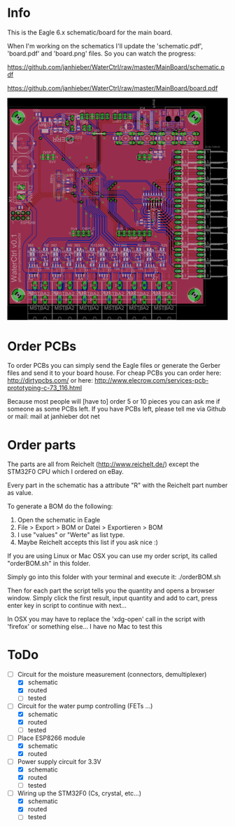 # Info
This is the Eagle 6.x schematic/board for the main board.

When I'm working on the schematics I'll update the
'schematic.pdf', 'board.pdf' and 'board.png' files.
So you can watch the progress:

https://github.com/janhieber/WaterCtrl/raw/master/MainBoard/schematic.pdf

https://github.com/janhieber/WaterCtrl/raw/master/MainBoard/board.pdf

![routed board](https://raw.githubusercontent.com/janhieber/WaterCtrl/master/MainBoard/board.png)

# Order PCBs
To order PCBs you can simply send the Eagle files or generate the Gerber
files and send it to your board house.
For cheap PCBs you can order here:
http://dirtypcbs.com/
or here:
http://www.elecrow.com/services-pcb-prototyping-c-73_116.html

Because most people will [have to] order 5 or 10 pieces you can ask
me if someone as some PCBs left. If you have PCBs left, please tell me via Github
or mail: mail at janhieber dot net

# Order parts
The parts are all from Reichelt (http://www.reichelt.de/) except the
STM32F0 CPU which I ordered on eBay.

Every part in the schematic has a attribute "R" with the Reichelt
part number as value.

To generate a BOM do the following:
 1. Open the schematic in Eagle
 2. File > Export > BOM    or    Datei > Exportieren > BOM
 3. I use "values" or "Werte" as list type.
 4. Maybe Reichelt accepts this list if you ask nice :)

If you are using Linux or Mac OSX you can use my order script, its called "orderBOM.sh"
in this folder.

Simply go into this folder with your terminal and execute it: ./orderBOM.sh

Then for each part the script tells you the quantity and opens a browser window.
Simply click the first result, input quantity and add to cart, press enter key in 
script to continue with next...

In OSX you may have to replace the 'xdg-open' call in the script with 'firefox' or
something else... I have no Mac to test this
 
# ToDo
- [ ] Circuit for the moisture measurement (connectors, demultiplexer)
  - [x] schematic
  - [x] routed
  - [ ] tested
- [ ] Circuit for the water pump controlling (FETs ...)
  - [x] schematic
  - [x] routed
  - [ ] tested
- [ ] Place ESP8266 module
  - [x] schematic
  - [x] routed
- [ ] Power supply circuit for 3.3V
  - [x] schematic
  - [x] routed
  - [ ] tested
- [ ] Wiring up the STM32F0 (Cs, crystal, etc...)
  - [x] schematic
  - [x] routed
  - [ ] tested